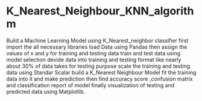 # K_Nearest_Neighbour_KNN_algorithm

Build a Machine Learning Model using K_Nearest_neighbor classifier 
first import the all necessary libraries
load Data using Pandas 
then assign the values of x and y for training and testing data
train and test data using model selection
devide data into training and testing format like nearly about 30% of data takes for testing purpose 
scale the training and testing data using Standar Scalar
build a K_Nearest Neighbour Model 
fit the training data into it 
and make prediction 
then find accuracy score ,confusion matrix and classification report of model 
finally visualization of testing and predicted data using Matplotlib.
